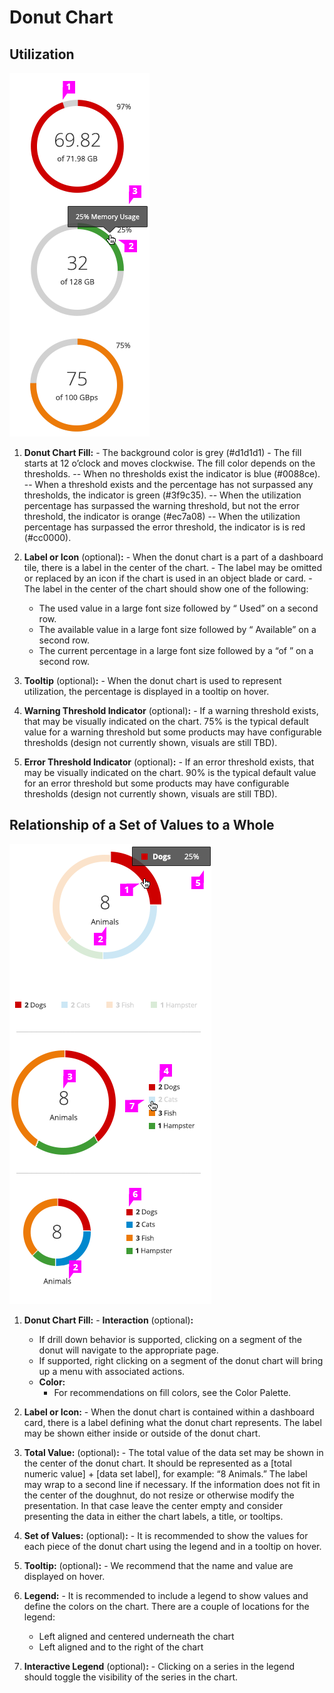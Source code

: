 # Donut Chart

## Utilization
![#donut-chart-callout-1](img/donut-chart-callout-1.png)

  1. **Donut Chart Fill:**
    - The background color is grey (#d1d1d1)
    - The fill starts at 12 o’clock and moves clockwise. The fill color depends on the thresholds.
      -- When no thresholds exist the indicator is blue (#0088ce).
      -- When a threshold exists and the percentage has not surpassed any thresholds, the indicator is green (#3f9c35).
      -- When the utilization percentage has surpassed the warning threshold, but not the error threshold, the indicator is orange (#ec7a08)
      -- When the utilization percentage has surpassed the error threshold, the indicator is is red (#cc0000).

  1. **Label or Icon** (optional)**:**
    - When the donut chart is a part of a dashboard tile, there is a label in the center of the chart.
    - The label may be omitted or replaced by an icon if the chart is used in an object blade or card.
    - The label in the center of the chart should show one of the following:
      - The used value in a large font size followed by “<units> Used” on a second row.
      - The available value in a large font size followed by “<units> Available” on a second row.
      - The current percentage in a large font size followed by a “of <total value> <units>” on a second row.

  1. **Tooltip** (optional)**:**
    - When the donut chart is used to represent utilization, the percentage is displayed in a tooltip on hover.

  1. **Warning Threshold Indicator** (optional)**:**
    - If a warning threshold exists, that may be visually indicated on the chart. 75% is the typical default value for a warning threshold but some products may have configurable thresholds (design not currently shown, visuals are still TBD).

  1. **Error Threshold Indicator** (optional)**:**
    - If an error threshold exists, that may be visually indicated on the chart. 90% is the typical default value for an error threshold but some products may have configurable thresholds (design not currently shown, visuals are still TBD).

## Relationship of a Set of Values to a Whole
![#donut-chart-callout-2](img/donut-chart-callout-2.png)

  1. **Donut Chart Fill:**
    - **Interaction** (optional)**:**
      - If drill down behavior is supported, clicking on a segment of the donut will navigate to the appropriate page.
      - If supported, right clicking on a segment of the donut chart will bring up a menu with associated actions.
      - **Color:**
        - For recommendations on fill colors, see the Color Palette.

  1. **Label or Icon:**
    - When the donut chart is contained within a dashboard card, there is a label defining what the donut chart represents. The label may be shown either inside or outside of the donut chart.

  1. **Total Value:** (optional)**:**
    - The total value of the data set may be shown in the center of the donut chart. It should be represented as a [total numeric value] + [data set label], for example: “8 Animals.” The label may wrap to a second line if necessary. If the information does not fit in the center of the doughnut, do not resize or otherwise modify the presentation. In that case leave the center empty and consider presenting the data in either the chart labels, a title, or tooltips.

  1. **Set of Values:** (optional)**:**
    - It is recommended to show the values for each piece of the donut chart using the legend and in a tooltip on hover.

  1. **Tooltip:** (optional)**:**
    - We recommend that the name and value are displayed on hover.

  1. **Legend:**
    - It is recommended to include a legend to show values and define the colors on the chart. There are a couple of locations for the legend:
      - Left aligned and centered underneath the chart
      - Left aligned and to the right of the chart

  1. **Interactive Legend** (optional)**:**
    - Clicking on a series in the legend should toggle the visibility of the series in the chart.
